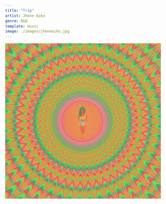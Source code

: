 ```yaml
---
title: "Trip"
artist: Jhene Aiko
genre: R&B
template: music
image: ./images/jheneaiko.jpg    
---
```


![image](./images/jheneaiko.jpg)
